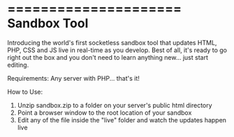 =====================
Sandbox Tool
=====================
Introducing the world's first socketless sandbox tool that updates HTML, PHP, CSS and JS live in real-time as you develop. Best of all, it's ready to go right out the box and you don't need to learn anything new... just start editing.

Requirements:
Any server with PHP... that's it!

How to Use:
1. Unzip sandbox.zip to a folder on your server's public html directory
2. Point a browser window to the root location of your sandbox
3. Edit any of the file inside the "live" folder and watch the updates happen live
